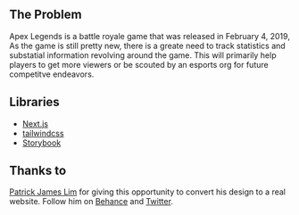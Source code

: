 ## The Problem
Apex Legends is a battle royale game that was released in
February 4, 2019, As the game is still pretty new, there is a greate
need to track statistics and substatial information revolving
around the game. This will primarily help players to get more
viewers or be scouted by an esports org for future competitve
endeavors.

## Libraries
- [Next.js](https://nextjs.org/)
- [tailwindcss](https://tailwindcss.com/)
- [Storybook](https://storybook.js.org/)

## Thanks to
[Patrick James Lim](https://github.com/patrickjameslim) for giving this opportunity to
convert his design to a real website. Follow him on [Behance](https://www.behance.net/patrickjameslim) and [Twitter](https://twitter.com/patjameslim).
